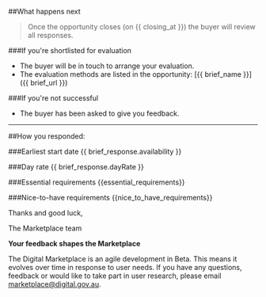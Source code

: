 ##What happens next

<blockquote>Once the opportunity closes (on {{ closing_at }}) the buyer will review all responses.</blockquote>

###If you're shortlisted for evaluation
- The buyer will be in touch to arrange your evaluation.
- The evaluation methods are listed in the opportunity: [{{ brief_name }}]({{ brief_url }})
  

###If you're not successful
- The buyer has been asked to give you feedback.
<hr>

##How you responded:

###Earliest start date
{{ brief_response.availability }}

###Day rate
{{ brief_response.dayRate }}

###Essential requirements
{{essential_requirements}}

###Nice-to-have requirements
{{nice_to_have_requirements}}

Thanks and good luck,

The Marketplace team

**Your feedback shapes the Marketplace**

The Digital Marketplace is an agile development in Beta. This means it evolves over time in response to user needs. If you have any questions, feedback or would like to take part in user research, please email [marketplace@digital.gov.au](mailto:marketplace@digital.gov.au)</a>.
